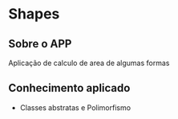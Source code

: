 
# Shapes

## Sobre o APP 
Aplicação de calculo de area de algumas formas
## Conhecimento aplicado
* Classes abstratas e Polimorfismo